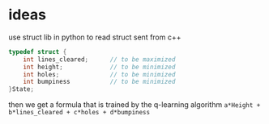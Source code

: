 # ideas

use struct lib in python to read struct sent from c++
```c
typedef struct {
    int lines_cleared;      // to be maximized
    int height;             // to be minimized
    int holes;              // to be minimized
    int bumpiness           // to be minimized
}State;
```
then we get a formula that is trained by the q-learning algorithm
`a*Height + b*lines_cleared + c*holes + d*bumpiness`
